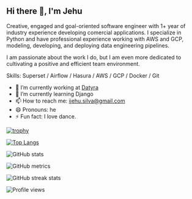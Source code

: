 ## Hi there 👋, I'm Jehu
Creative, engaged and goal-oriented software engineer with 1+ year of industry experience developing comercial applications. I specialize in Python and have professional experience working with AWS and GCP, modeling, developing, and deploying data engineering pipelines.

I am passionate about the work I do, but I am even more dedicated to cultivating a positive and efficient team environment.

Skills: Superset / Airflow / Hasura / AWS / GCP / Docker / Git

- 🔭 I’m currently working at [Datyra](https://datyra.com/)
- 🌱 I’m currently learning Django
- 📫 How to reach me: ijehu.silva@gmail.com
- 😄 Pronouns: he
- ⚡ Fun fact: I love dance. 


[![trophy](https://github-profile-trophy.vercel.app/?username=JehuSilva)](https://github.com/ryo-ma/github-profile-trophy)

[![Top Langs](https://github-readme-stats.vercel.app/api/top-langs/?username=JehuSilva)](https://github.com/anuraghazra/github-readme-stats)

![GitHub stats](https://github-readme-stats.vercel.app/api?username=JehuSilva&show_icons=true&count_private=true&theme=tokyonight)

![GitHub metrics](https://metrics.lecoq.io/JehuSilva)  

![GitHub streak stats](https://github-readme-streak-stats.herokuapp.com/?user=JehuSilva)  

![Profile views](https://gpvc.arturio.dev/JehuSilva)  
